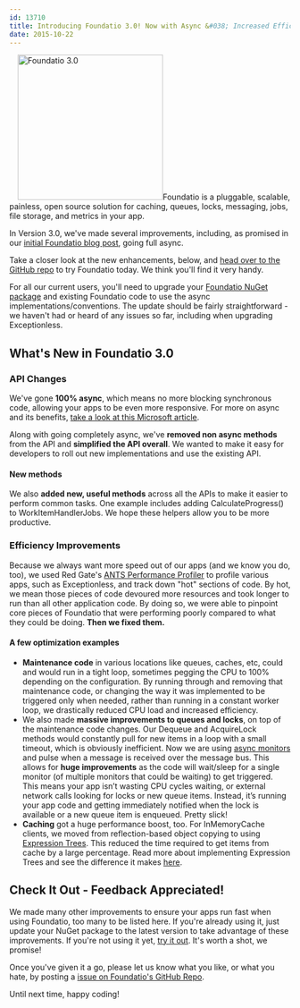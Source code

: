 ```yaml
---
id: 13710
title: Introducing Foundatio 3.0! Now with Async &#038; Increased Efficiency
date: 2015-10-22
---
```

<img loading="lazy" class="alignright size-full wp-image-13931" style="margin-left: 15px;" src="/assets/img/news/foundatio-blog-header-image-small.png" alt="Foundatio 3.0" width="260" height="260" data-id="13931" />Foundatio is a pluggable, scalable, painless, open source solution for caching, queues, locks, messaging, jobs, file storage, and metrics in your app.

In Version 3.0, we've made several improvements, including, as promised in our <a href="/foundatio-pluggable-blocks-building-distributed-apps/" target="_blank">initial Foundatio blog post</a>, going full async.

Take a closer look at the new enhancements, below, and <a href="https://github.com/exceptionless/Foundatio" target="_blank">head over to the GitHub repo</a> to try Foundatio today. We think you'll find it very handy.

For all our current users, you'll need to upgrade your <a href="https://www.nuget.org/packages?q=Foundatio" target="_blank">Foundatio NuGet package</a> and existing Foundatio code to use the async implementations/conventions. The update should be fairly straightforward - we haven't had or heard of any issues so far, including when upgrading Exceptionless.<!--more-->

## What's New in Foundatio 3.0

### API Changes

We've gone **100% async**, which means no more blocking synchronous code, allowing your apps to be even more responsive. For more on async and its benefits, <a href="https://msdn.microsoft.com/en-us/library/vstudio/hh191443(v=vs.140).aspx" target="_blank">take a look at this Microsoft article</a>.

Along with going completely async, we've **removed non async methods** from the API and **simplified the API overall**. We wanted to make it easy for developers to roll out new implementations and use the existing API.

#### New methods

We also **added new, useful methods** across all the APIs to make it easier to perform common tasks. One example includes adding CalculateProgress() to WorkItemHandlerJobs. We hope these helpers allow you to be more productive.

### Efficiency Improvements

Because we always want more speed out of our apps (and we know you do, too), we used Red Gate's <a href="http://www.red-gate.com/products/dotnet-development/ants-performance-profiler/" target="_blank">ANTS Performance Profiler</a> to profile various apps, such as Exceptionless, and track down "hot" sections of code. By hot, we mean those pieces of code devoured more resources and took longer to run than all other application code. By doing so, we were able to pinpoint core pieces of Foundatio that were performing poorly compared to what they could be doing. **Then we fixed them.**

#### A few optimization examples

* **Maintenance code** in various locations like queues, caches, etc, could and would run in a tight loop, sometimes pegging the CPU to 100% depending on the configuration. By running through and removing that maintenance code, or changing the way it was implemented to be triggered only when needed, rather than running in a constant worker loop, we drastically reduced CPU load and increased efficiency.
* We also made **massive improvements to queues and locks**, on top of the maintenance code changes. Our Dequeue and AcquireLock methods would constantly pull for new items in a loop with a small timeout, which is obviously inefficient. Now we are using <a href="https://github.com/StephenCleary/AsyncEx/wiki/AsyncMonitor" target="_blank">async monitors</a> and pulse when a message is received over the message bus. This allows for **huge improvements** as the code will wait/sleep for a single monitor (of multiple monitors that could be waiting) to get triggered. This means your app isn’t wasting CPU cycles waiting, or external network calls looking for locks or new queue items. Instead, it’s running your app code and getting immediately notified when the lock is available or a new queue item is enqueued. Pretty slick!
* **Caching** got a huge performance boost, too. For InMemoryCache clients, we moved from reflection-based object copying to using <a href="https://msdn.microsoft.com/en-us/library/bb397951.aspx" target="_blank">Expression Trees</a>. This reduced the time required to get items from cache by a large percentage. Read more about implementing Expression Trees and see the difference it makes <a href="http://blog.nuclex-games.com/mono-dotnet/fast-deep-cloning/" target="_blank">here</a>.

## Check It Out - Feedback Appreciated!

We made many other improvements to ensure your apps run fast when using Foundatio, too many to be listed here. If you're already using it, just update your NuGet package to the latest version to take advantage of these improvements. If you're not using it yet, <a href="https://github.com/exceptionless/Foundatio" target="_blank">try it out</a>. It's worth a shot, we promise!

Once you've given it a go, please let us know what you like, or what you hate, by posting a <a href="https://github.com/exceptionless/Foundatio/issues" target="_blank">issue on Foundatio's GitHub Repo</a>.

Until next time, happy coding!
